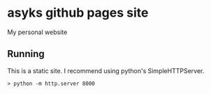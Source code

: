 # asyks github pages site

My personal website

## Running

This is a static site. I recommend using python's SimpleHTTPServer.

```
> python -m http.server 8000
```

